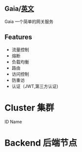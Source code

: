 

Gaia/[英文](README.md)
-------
Gaia 一个简单的网关服务

## Features
* 流量控制
* 熔断
* 负载均衡
* 路由
* 访问控制
* 防重访
* 认证（JWT,第三方认证)


# Cluster 集群
 ID
 Name
 
# Backend 后端节点
